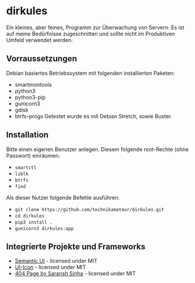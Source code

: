 # dirkules
Ein kleines, aber feines, Programm zur Überwachung von Servern. Es ist auf meine Bedürfnisse zugeschnitten und sollte nicht im Produktiven Umfeld verwendet werden.

## Vorraussetzungen
Debian basiertes Betriebssystem mit folgenden installierten Paketen:
- smartmontools
- python3
- python3-pip
- gunicorn3
- gdisk
- btrfs-progs
Getestet wurde es mit Debian Stretch, sowie Buster.

## Installation
Bitte einen eigenen Benutzer anlegen. Diesem folgende root-Rechte (ohne Passwort) einräumen:
- `smartctl`
- `lsblk`
- `btrfs`
- `find`

Als dieser Nutzer folgende Befehle ausführen:
- `git clone https://github.com/technikamateur/dirkules.git`
- `cd dirkules`
- `pip3 install .`
- `gunicorn3 dirkules:app`

## Integrierte Projekte und Frameworks
- [Semantic UI](https://github.com/Semantic-Org/Semantic-UI) - licensed under MIT
- [UI-Icon](https://github.com/Semantic-Org/UI-Icon/) - licensed under MIT
- [404 Page by Saransh Sinha](https://codepen.io/saransh/pen/aezht) - licensed under MIT
